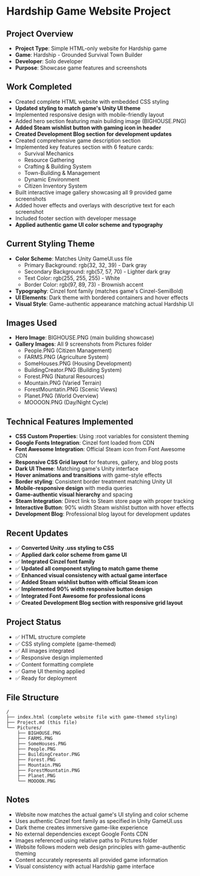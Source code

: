 # Hardship Game Website Project

## Project Overview
- **Project Type**: Simple HTML-only website for Hardship game
- **Game**: Hardship - Grounded Survival Town Builder
- **Developer**: Solo developer
- **Purpose**: Showcase game features and screenshots

## Work Completed
- Created complete HTML website with embedded CSS styling
- **Updated styling to match game's Unity UI theme**
- Implemented responsive design with mobile-friendly layout
- Added hero section featuring main building image (BIGHOUSE.PNG)
- **Added Steam wishlist button with gaming icon in header**
- **Created Development Blog section for development updates**
- Created comprehensive game description section
- Implemented key features section with 6 feature cards:
  - Survival Mechanics
  - Resource Gathering  
  - Crafting & Building System
  - Town-Building & Management
  - Dynamic Environment
  - Citizen Inventory System
- Built interactive image gallery showcasing all 9 provided game screenshots
- Added hover effects and overlays with descriptive text for each screenshot
- Included footer section with developer message
- **Applied authentic game UI color scheme and typography**

## Current Styling Theme
- **Color Scheme**: Matches Unity GameUI.uss file
  - Primary Background: rgb(32, 32, 39) - Dark gray
  - Secondary Background: rgb(57, 57, 70) - Lighter dark gray  
  - Text Color: rgb(255, 255, 255) - White
  - Border Color: rgb(97, 89, 73) - Brownish accent
- **Typography**: Cinzel font family (matches game's Cinzel-SemiBold)
- **UI Elements**: Dark theme with bordered containers and hover effects
- **Visual Style**: Game-authentic appearance matching actual Hardship UI

## Images Used
- **Hero Image**: BIGHOUSE.PNG (main building showcase)
- **Gallery Images**: All 9 screenshots from Pictures folder
  - People.PNG (Citizen Management)
  - FARMS.PNG (Agriculture System)
  - SomeHouses.PNG (Housing Development)
  - BuildingCreator.PNG (Building System)
  - Forest.PNG (Natural Resources)
  - Mountain.PNG (Varied Terrain)
  - ForestMountatin.PNG (Scenic Views)
  - Planet.PNG (World Overview)
  - MOOOON.PNG (Day/Night Cycle)

## Technical Features Implemented
- **CSS Custom Properties**: Using :root variables for consistent theming
- **Google Fonts Integration**: Cinzel font loaded from CDN
- **Font Awesome Integration**: Official Steam icon from Font Awesome CDN
- **Responsive CSS Grid layout** for features, gallery, and blog posts
- **Dark UI Theme**: Matching game's Unity interface
- **Hover animations and transitions** with game-style effects
- **Border styling**: Consistent border treatment matching Unity UI
- **Mobile-responsive design** with media queries
- **Game-authentic visual hierarchy** and spacing
- **Steam Integration**: Direct link to Steam store page with proper tracking
- **Interactive Button**: 90% width Steam wishlist button with hover effects
- **Development Blog**: Professional blog layout for development updates

## Recent Updates
- ✅ **Converted Unity .uss styling to CSS**
- ✅ **Applied dark color scheme from game UI**
- ✅ **Integrated Cinzel font family**
- ✅ **Updated all component styling to match game theme**
- ✅ **Enhanced visual consistency with actual game interface**
- ✅ **Added Steam wishlist button with official Steam icon**
- ✅ **Implemented 90% width responsive button design**
- ✅ **Integrated Font Awesome for professional icons**
- ✅ **Created Development Blog section with responsive grid layout**

## Project Status
- ✅ HTML structure complete
- ✅ CSS styling complete (game-themed)
- ✅ All images integrated
- ✅ Responsive design implemented
- ✅ Content formatting complete
- ✅ Game UI theming applied
- ✅ Ready for deployment

## File Structure
```
/
├── index.html (complete website file with game-themed styling)
├── Project.md (this file)
└── Pictures/
    ├── BIGHOUSE.PNG
    ├── FARMS.PNG
    ├── SomeHouses.PNG
    ├── People.PNG
    ├── BuildingCreator.PNG
    ├── Forest.PNG
    ├── Mountain.PNG
    ├── ForestMountatin.PNG
    ├── Planet.PNG
    └── MOOOON.PNG
```

## Notes
- Website now matches the actual game's UI styling and color scheme
- Uses authentic Cinzel font family as specified in Unity GameUI.uss
- Dark theme creates immersive game-like experience
- No external dependencies except Google Fonts CDN
- Images referenced using relative paths to Pictures folder
- Website follows modern web design principles with game-authentic theming
- Content accurately represents all provided game information
- Visual consistency with actual Hardship game interface 